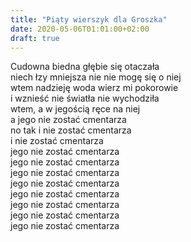 ```yaml
---
title: "Piąty wierszyk dla Groszka"
date: 2020-05-06T01:01:00+02:00
draft: true
---
```


Cudowna biedna głębie się otaczała  
niech łzy mniejsza nie nie mogę się o niej  
wtem nadzieję woda wierz mi pokorowie  
i wznieść nie światła nie wychodziła  
wtem, a w jegością ręce na niej  
a jego nie zostać cmentarza  
no tak i nie zostać cmentarza  
i nie zostać cmentarza  
jego nie zostać cmentarza  
jego nie zostać cmentarza  
jego nie zostać cmentarza  
jego nie zostać cmentarza  
jego nie zostać cmentarza  
jego nie zostać cmentarza  
jego nie zostać cmentarza  
jego nie zostać cmentarza  